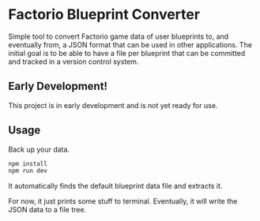 # Factorio Blueprint Converter

Simple tool to convert Factorio game data of user blueprints to, and eventually from, a JSON format that can be used in other applications.
The initial goal is to be able to have a file per blueprint that can be committed and tracked in a version control system.

## Early Development!

This project is in early development and is not yet ready for use.

## Usage

Back up your data.

```bash
npm install
npm run dev
```

It automatically finds the default blueprint data file and extracts it.

For now, it just prints some stuff to terminal.
Eventually, it will write the JSON data to a file tree.
